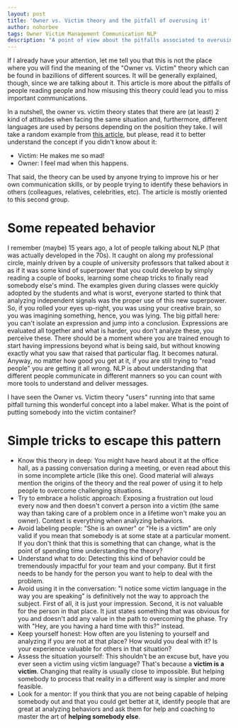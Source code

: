 ```yaml
---
layout: post
title: 'Owner vs. Victim theory and the pitfall of overusing it'
author: nohorbee
tags: Owner Victim Management Communication NLP
description: "A point of view about the pitfalls associated to overusing the theory or not understanding its full potential"
---
```


If I already have your attention, let me tell you that this is not the place where you will find the meaning of the "Owner vs. Victim" theory which can be found in bazillions of different sources. It will be generally explained, though, since we are talking about it. This article is more about the pitfalls of people reading people and how misusing this theory could lead you to miss important communications.

<!--MORE-->

In a nutshell, the owner vs. victim theory states that there are (at least) 2 kind of attitudes when facing the same situation and, furthermore, different languages are used by persons depending on the position they take. I will take a random example from [this article](http://evelynbrooks.com/do-you-use-victim-language/), but please, read it to better understand the concept if you didn't know about it:

- Victim: He makes me so mad!
- Owner: I feel mad when this happens.

That said, the theory can be used by anyone trying to improve his or her own communication skills, or by people trying to identify these behaviors in others (colleagues, relatives, celebrities, etc). The article is mostly oriented to this second group.

# Some repeated behavior

I remember (maybe) 15 years ago, a lot of people talking about NLP (that was actually developed in the 70s). It caught on along my professional circle, mainly driven by a couple of university professors that talked about it as if it was some kind of superpower that you could develop by simply reading a couple of books, learning some cheap tricks to finally read somebody else's mind. The examples given during classes were quickly adopted by the students and what is worst, everyone started to think that analyzing independent signals was the proper use of this new superpower. So, if you rolled your eyes up-right, you was using your creative brain, so you was imagining something, hence, you was lying. The big pitfall here: you can't isolate an expression and jump into a conclusion. Expressions are evaluated all together and what is harder, you don't analyze these, you perceive these. There should be a moment where you are trained enough to start having impressions beyond what is being said, but without knowing exactly what you saw that raised that particular flag. It becomes natural. Anyway, no matter how good you get at it, if you are still trying to "read people" you are getting it all wrong. NLP is about understanding that different people communicate in different manners so you can count with more tools to understand and deliver messages.

I have seen the Owner vs. Victim theory "users" running into that same pitfall turning this wonderful concept into a label maker. What is the point of putting somebody into the victim container?

# Simple tricks to escape this pattern

- Know this theory in deep: You might have heard about it at the office hall, as a passing conversation during a meeting, or even read about this in some incomplete article (like this one). Good material will always mention the origins of the theory and the real power of using it to help people to overcome challenging situations.
- Try to embrace a holistic approach: Exposing a frustration out loud every now and then doesn't convert a person into a victim (the same way than taking care of a problem once in a lifetime won't make you an owner). Context is everything when analyzing behaviors.
- Avoid labeling people: "She is an owner" or "He is a victim" are only valid if you mean that somebody is at some state at a particular moment. If you don't think that this is something that can change, what is the point of spending time understanding the theory?
- Understand what to do: Detecting this kind of behavior could be tremendously impactful for your team and your company. But it first needs to be handy for the person you want to help to deal with the problem.
- Avoid using it in the conversation: "I notice some victim language in the way you are speaking" is definitively not the way to approach the subject. First of all, it is just your impression. Second, it is not valuable for the person in that place. It just states something that was obvious for you and doesn't add any value in the path to overcoming the phase. Try with "Hey, are you having a hard time with this?" instead.
- Keep yourself honest: How often are you listening to yourself and analyzing if you are not at that place? How would you deal with it? Is your experience valuable for others in that situation?
- Assess the situation yourself: This shouldn't be an excuse but, have you ever seen a victim using victim language? That's because a **victim is a victim**. Changing that reality is usually close to impossible. But helping somebody to process that reality in a different way is simpler and more feasible.
- Look for a mentor: If you think that you are not being capable of helping somebody out and that you could get better at it, identify people that are great at analyzing behaviors and ask them for help and coaching to master the art of **helping somebody else**.

<br />
